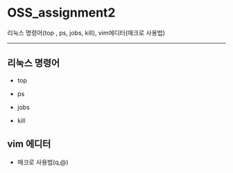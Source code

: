 # OSS_assignment2
리눅스 명령어(top , ps, jobs, kill), vim에디터(매크로 사용법)

*****

## 리눅스 명령어
- top

- ps

- jobs

- kill

## vim 에디터
- 매크로 사용법(q,@)
